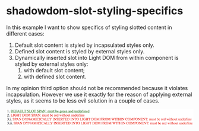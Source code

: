 # shadowdom-slot-styling-specifics

In this example I want to show specifics of styling slotted content in different cases:

1. Default slot content is styled by incapsulated styles only.
2. Defined slot content is styled by external styles only.
3. Dynamically inserted slot into Light DOM from within component is styled by external styles only:
    1. with default slot content;
    2. with defined slot content.

In my opinion third option should not be recommended because it violates incapsulation.
However we use it exactly for the reason of applying external styles, as it seems to be less evil solution in a couple of cases.

![screenshot](screenshot.png)
